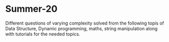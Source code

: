 # Summer-20
Different questions of varying complexity solved from the following topis of Data Structure, Dynamic programming, maths, string manipulation along with tutorials for the needed topics.

